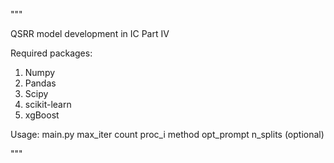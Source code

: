 """

QSRR model development in IC Part IV

Required packages:
1) Numpy
2) Pandas
3) Scipy
4) scikit-learn
5) xgBoost

Usage:
main.py max_iter count proc_i method opt_prompt n_splits (optional)

"""
